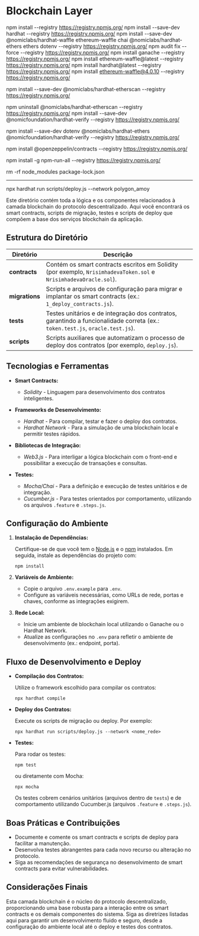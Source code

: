 # Blockchain Layer

npm install --registry https://registry.npmjs.org/
npm install --save-dev hardhat --registry https://registry.npmjs.org/
npm install --save-dev @nomiclabs/hardhat-waffle ethereum-waffle chai @nomiclabs/hardhat-ethers ethers dotenv --registry https://registry.npmjs.org/
npm audit fix --force --registry https://registry.npmjs.org/
npm install ganache --registry https://registry.npmjs.org/
npm install ethereum-waffle@latest --registry https://registry.npmjs.org/
npm install hardhat@latest --registry https://registry.npmjs.org/
npm install ethereum-waffle@4.0.10 --registry https://registry.npmjs.org/

npm install --save-dev @nomiclabs/hardhat-etherscan --registry https://registry.npmjs.org/

npm uninstall @nomiclabs/hardhat-etherscan --registry https://registry.npmjs.org/
npm install --save-dev @nomicfoundation/hardhat-verify --registry https://registry.npmjs.org/

npm install --save-dev dotenv @nomiclabs/hardhat-ethers @nomicfoundation/hardhat-verify --registry https://registry.npmjs.org/

npm install @openzeppelin/contracts --registry https://registry.npmjs.org/

npm install -g npm-run-all --registry https://registry.npmjs.org/


rm -rf node_modules package-lock.json

---

npx hardhat run scripts/deploy.js --network polygon_amoy


Este diretório contém toda a lógica e os componentes relacionados à camada blockchain do protocolo descentralizado. Aqui você encontrará os smart contracts, scripts de migração, testes e scripts de deploy que compõem a base dos serviços blockchain da aplicação.

## Estrutura do Diretório

| Diretório      | Descrição                                                                                                         |
| -------------- | ----------------------------------------------------------------------------------------------------------------- |
| **contracts**  | Contém os smart contracts escritos em Solidity (por exemplo, `NrisimhadevaToken.sol` e `NrisimhadevaOracle.sol`).      |
| **migrations** | Scripts e arquivos de configuração para migrar e implantar os smart contracts (ex.: `1_deploy_contracts.js`).         |
| **tests**      | Testes unitários e de integração dos contratos, garantindo a funcionalidade correta (ex.: `token.test.js`, `oracle.test.js`). |
| **scripts**    | Scripts auxiliares que automatizam o processo de deploy dos contratos (por exemplo, `deploy.js`).                   |

## Tecnologias e Ferramentas

- **Smart Contracts:**  
  - *Solidity* - Linguagem para desenvolvimento dos contratos inteligentes.

- **Frameworks de Desenvolvimento:**  
  - *Hardhat* - Para compilar, testar e fazer o deploy dos contratos.
  - *Hardhat Network* - Para a simulação de uma blockchain local e permitir testes rápidos.

- **Bibliotecas de Integração:**  
  - *Web3.js* - Para interligar a lógica blockchain com o front-end e possibilitar a execução de transações e consultas.

- **Testes:**  
  - *Mocha/Chai* - Para a definição e execução de testes unitários e de integração.
  - *Cucumber.js* - Para testes orientados por comportamento, utilizando os arquivos `.feature` e `.steps.js`.

## Configuração do Ambiente

1. **Instalação de Dependências:**

   Certifique-se de que você tem o [Node.js](https://nodejs.org/) e o [npm](https://www.npmjs.com/) instalados. Em seguida, instale as dependências do projeto com:

   ```
   npm install
   ```

2. **Variáveis de Ambiente:**

   - Copie o arquivo `.env.example` para `.env`.
   - Configure as variáveis necessárias, como URLs de rede, portas e chaves, conforme as integrações exigirem.

3. **Rede Local:**

   - Inicie um ambiente de blockchain local utilizando o Ganache ou o Hardhat Network.
   - Atualize as configurações no `.env` para refletir o ambiente de desenvolvimento (ex.: endpoint, porta).

## Fluxo de Desenvolvimento e Deploy

- **Compilação dos Contratos:**

   Utilize o framework escolhido para compilar os contratos:

   ```
   npx hardhat compile
   ```

- **Deploy dos Contratos:**

   Execute os scripts de migração ou deploy. Por exemplo:

   ```
   npx hardhat run scripts/deploy.js --network <nome_rede>
   ```

- **Testes:**

   Para rodar os testes:

   ```
   npm test
   ```
   ou diretamente com Mocha:

   ```
   npx mocha
   ```

   Os testes cobrem cenários unitários (arquivos dentro de `tests`) e de comportamento utilizando Cucumber.js (arquivos `.feature` e `.steps.js`).

## Boas Práticas e Contribuições

- Documente e comente os smart contracts e scripts de deploy para facilitar a manutenção.
- Desenvolva testes abrangentes para cada novo recurso ou alteração no protocolo.
- Siga as recomendações de segurança no desenvolvimento de smart contracts para evitar vulnerabilidades.

## Considerações Finais

Esta camada blockchain é o núcleo do protocolo descentralizado, proporcionando uma base robusta para a interação entre os smart contracts e os demais componentes do sistema. Siga as diretrizes listadas aqui para garantir um desenvolvimento fluido e seguro, desde a configuração do ambiente local até o deploy e testes dos contratos.

